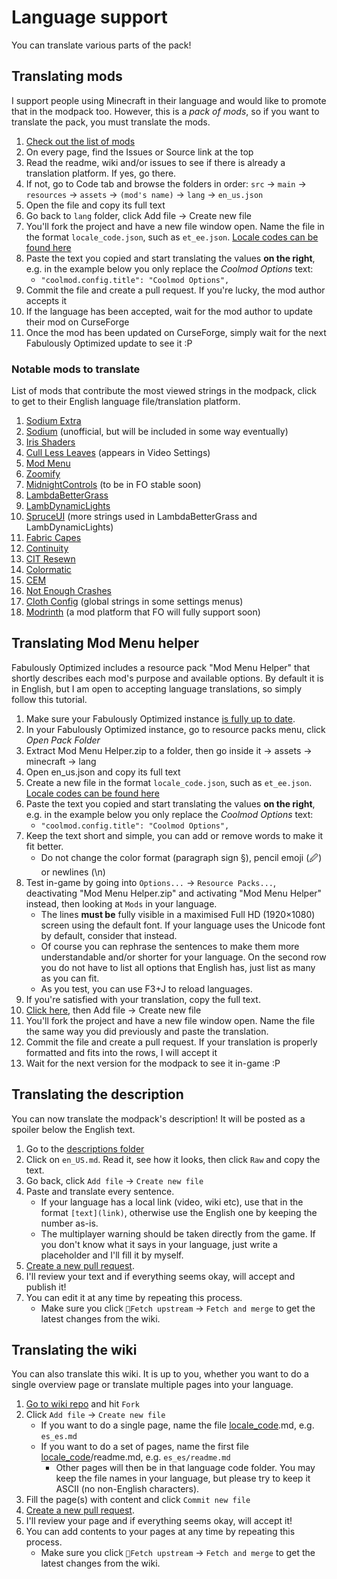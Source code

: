 # Language support

You can translate various parts of the pack!

## Translating mods

I support people using Minecraft in their language and would like to promote that in the modpack too. However, this is a _pack of mods_, so if you want to translate the pack, you must translate the mods.

1. [Check out the list of mods](https://github.com/Fabulously-Optimized/fabulously-optimized#included-mods)
2. On every page, find the Issues or Source link at the top
3. Read the readme, wiki and/or issues to see if there is already a translation platform. If yes, go there.
4. If not, go to Code tab and browse the folders in order: `src` -> `main` -> `resources` -> `assets` -> `(mod's name)` -> `lang` -> `en_us.json`
5. Open the file and copy its full text
6. Go back to `lang` folder, click Add file -> Create new file
7. You'll fork the project and have a new file window open. Name the file in the format `locale_code.json`, such as `et_ee.json`. [Locale codes can be found here](https://minecraft.fandom.com/wiki/Language#Languages)
8. Paste the text you copied and start translating the values **on the right**, e.g. in the example below you only replace the _Coolmod Options_ text:
   * `"coolmod.config.title": "Coolmod Options",`
9. Commit the file and create a pull request. If you're lucky, the mod author accepts it
10. If the language has been accepted, wait for the mod author to update their mod on CurseForge
11. Once the mod has been updated on CurseForge, simply wait for the next Fabulously Optimized update to see it :P

### Notable mods to translate

List of mods that contribute the most viewed strings in the modpack, click to get to their English language file/translation platform.

1. [Sodium Extra](https://crowdin.com/project/sodium-extra)
2. [Sodium](https://github.com/amnotbananaama/sodium-fabric-translations) (unofficial, but will be included in some way eventually)
3. [Iris Shaders](https://github.com/IrisShaders/Iris/blob/trunk/src/main/resources/assets/iris/lang/en\_us.json)
4. [Cull Less Leaves](https://github.com/isXander/CullLessLeaves/blob/1.18/src/main/resources/assets/cull-less-leaves/lang/en_us.json) (appears in Video Settings)
5. [Mod Menu](https://crowdin.com/project/mod-menu)
6. [Zoomify](https://github.com/isXander/Zoomify/blob/1.18/src/main/resources/assets/zoomify/lang/en\_us.json)
7. [MidnightControls](https://github.com/TeamMidnightDust/MidnightControls/blob/1.19/src/main/resources/assets/midnightcontrols/lang/en_us.json) (to be in FO stable soon)
8. [LambdaBetterGrass](https://github.com/LambdAurora/LambdaBetterGrass/blob/1.18/src/main/resources/assets/lambdabettergrass/lang/en\_us.json)
9. [LambDynamicLights](https://github.com/LambdAurora/LambDynamicLights/blob/1.18/src/main/resources/assets/lambdynlights/lang/en\_us)
10. [SpruceUI](https://github.com/LambdAurora/SpruceUI/blob/1.18/src/main/resources/assets/spruceui/lang/en\_us.json) (more strings used in LambdaBetterGrass and LambDynamicLights)
11. [Fabric Capes](https://github.com/CaelTheColher/Capes/blob/master/src/main/resources/assets/capes/lang/en\_us.json)
12. [Continuity](https://github.com/PepperCode1/Continuity/blob/main/src/main/resources/assets/continuity/lang/en\_us.json)
13. [CIT Resewn](https://github.com/SHsuperCM/CITResewn/blob/main/src/main/resources/assets/citresewn/lang/en\_us.json)
14. [Colormatic](https://github.com/kvverti/colormatic/blob/master/src/main/resources/assets/colormatic/lang/en\_us.json)
15. [CEM](https://github.com/dorianpb/cem/blob/1.18/src/main/resources/assets/cem/lang/en\_us.json)
16. [Not Enough Crashes](https://github.com/natanfudge/Not-Enough-Crashes/blob/1.18/common/src/main/resources/assets/notenoughcrashes/lang/en\_us.json)
17. [Cloth Config](https://crowdin.com/project/cloth-config) (global strings in some settings menus)
18. [Modrinth](https://crowdin.com/project/modrinth) (a mod platform that FO will fully support soon)

## Translating Mod Menu helper

Fabulously Optimized includes a resource pack "Mod Menu Helper" that shortly describes each mod's purpose and available options. By default it is in English, but I am open to accepting language translations, so simply follow this tutorial.

1. Make sure your Fabulously Optimized instance [is fully up to date](https://fabulously-optimized.gitbook.io/modpack/readme/update-instructions).
2. In your Fabulously Optimized instance, go to resource packs menu, click _Open Pack Folder_
3. Extract Mod Menu Helper.zip to a folder, then go inside it -> assets -> minecraft -> lang
4. Open en\_us.json and copy its full text
5. Create a new file in the format `locale_code.json`, such as `et_ee.json`. [Locale codes can be found here](https://minecraft.gamepedia.com/Language#Available\_languages)
6. Paste the text you copied and start translating the values **on the right**, e.g. in the example below you only replace the _Coolmod Options_ text:
   * `"coolmod.config.title": "Coolmod Options",`
7. Keep the text short and simple, you can add or remove words to make it fit better.
   * Do not change the color format (paragraph sign §), pencil emoji (🖉) or newlines (\n)
8. Test in-game by going into `Options...` -> `Resource Packs...`, deactivating "Mod Menu Helper.zip" and activating "Mod Menu Helper" instead, then looking at `Mods` in your language.
   * The lines **must be** fully visible in a maximised Full HD (1920×1080) screen using the default font. If your language uses the Unicode font by default, consider that instead.
   * Of course you can rephrase the sentences to make them more understandable and/or shorter for your language. On the second row you do not have to list all options that English has, just list as many as you can fit.
   * As you test, you can use F3+J to reload languages.
9. If you're satisfied with your translation, copy the full text.
10. [Click here](https://github.com/Fabulously-Optimized/fabulously-optimized/blob/main/Mod%20Menu%20Helper/assets/modmenu/lang/), then Add file -> Create new file
11. You'll fork the project and have a new file window open. Name the file the same way you did previously and paste the translation.
12. Commit the file and create a pull request. If your translation is properly formatted and fits into the rows, I will accept it
13. Wait for the next version for the modpack to see it in-game :P

## Translating the description

You can now translate the modpack's description! It will be posted as a spoiler below the English text.

1. Go to the [descriptions folder](https://github.com/Fabulously-Optimized/fabulously-optimized/tree/main/Description)
2. Click on `en_US.md`. Read it, see how it looks, then click `Raw` and copy the text.
3. Go back, click `Add file` -> `Create new file`
4. Paste and translate every sentence.
   * If your language has a local link (video, wiki etc), use that in the format `[text](link)`, otherwise use the English one by keeping the number as-is.
   * The multiplayer warning should be taken directly from the game. If you don't know what it says in your language, just write a placeholder and I'll fill it by myself.
5. [Create a new pull request](https://github.com/Fabulously-Optimized/fabulously-optimized/compare).
6. I'll review your text and if everything seems okay, will accept and publish it!
7. You can edit it at any time by repeating this process.
   * Make sure you click `🔄Fetch upstream` -> `Fetch and merge` to get the latest changes from the wiki.

## Translating the wiki

You can also translate this wiki. It is up to you, whether you want to do a single overview page or translate multiple pages into your language.

1. [Go to wiki repo](https://github.com/Fabulously-Optimized/wiki) and hit `Fork`
2. Click `Add file` -> `Create new file`
   * If you want to do a single page, name the file [locale\_code](https://minecraft.fandom.com/wiki/Language#Languages).md, e.g. `es_es.md`
   * If you want to do a set of pages, name the first file [locale\_code](https://minecraft.fandom.com/wiki/Language#Languages)/readme.md, e.g. `es_es/readme.md`
     * Other pages will then be in that language code folder. You may keep the file names in your language, but please try to keep it ASCII (no non-English characters).
3. Fill the page(s) with content and click `Commit new file`
4. [Create a new pull request](https://github.com/Fabulously-Optimized/wiki/compare).
5. I'll review your page and if everything seems okay, will accept it!
6. You can add contents to your pages at any time by repeating this process.
   * Make sure you click `🔄Fetch upstream` -> `Fetch and merge` to get the latest changes from the wiki.
 
